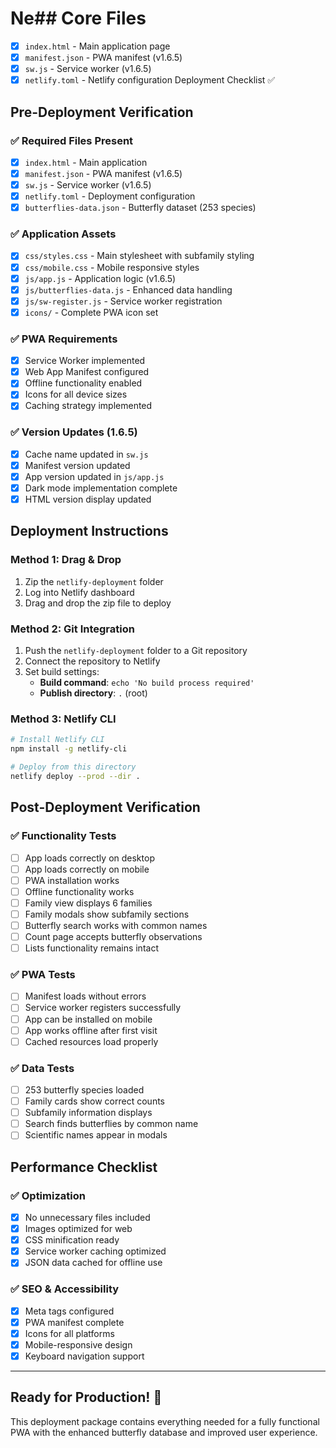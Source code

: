 # Ne## Core Files
- [x] `index.html` - Main application page
- [x] `manifest.json` - PWA manifest (v1.6.5)
- [x] `sw.js` - Service worker (v1.6.5)
- [x] `netlify.toml` - Netlify configuration Deployment Checklist ✅

## Pre-Deployment Verification

### ✅ Required Files Present
- [x] `index.html` - Main application
- [x] `manifest.json` - PWA manifest (v1.6.5)
- [x] `sw.js` - Service worker (v1.6.5)
- [x] `netlify.toml` - Deployment configuration
- [x] `butterflies-data.json` - Butterfly dataset (253 species)

### ✅ Application Assets
- [x] `css/styles.css` - Main stylesheet with subfamily styling
- [x] `css/mobile.css` - Mobile responsive styles
- [x] `js/app.js` - Application logic (v1.6.5)
- [x] `js/butterflies-data.js` - Enhanced data handling
- [x] `js/sw-register.js` - Service worker registration
- [x] `icons/` - Complete PWA icon set

### ✅ PWA Requirements
- [x] Service Worker implemented
- [x] Web App Manifest configured
- [x] Offline functionality enabled
- [x] Icons for all device sizes
- [x] Caching strategy implemented

### ✅ Version Updates (1.6.5)
- [x] Cache name updated in `sw.js`
- [x] Manifest version updated
- [x] App version updated in `js/app.js`
- [x] Dark mode implementation complete
- [x] HTML version display updated

## Deployment Instructions

### Method 1: Drag & Drop
1. Zip the `netlify-deployment` folder
2. Log into Netlify dashboard
3. Drag and drop the zip file to deploy

### Method 2: Git Integration
1. Push the `netlify-deployment` folder to a Git repository
2. Connect the repository to Netlify
3. Set build settings:
   - **Build command**: `echo 'No build process required'`
   - **Publish directory**: `.` (root)

### Method 3: Netlify CLI
```bash
# Install Netlify CLI
npm install -g netlify-cli

# Deploy from this directory
netlify deploy --prod --dir .
```

## Post-Deployment Verification

### ✅ Functionality Tests
- [ ] App loads correctly on desktop
- [ ] App loads correctly on mobile
- [ ] PWA installation works
- [ ] Offline functionality works
- [ ] Family view displays 6 families
- [ ] Family modals show subfamily sections
- [ ] Butterfly search works with common names
- [ ] Count page accepts butterfly observations
- [ ] Lists functionality remains intact

### ✅ PWA Tests
- [ ] Manifest loads without errors
- [ ] Service worker registers successfully
- [ ] App can be installed on mobile
- [ ] App works offline after first visit
- [ ] Cached resources load properly

### ✅ Data Tests
- [ ] 253 butterfly species loaded
- [ ] Family cards show correct counts
- [ ] Subfamily information displays
- [ ] Search finds butterflies by common name
- [ ] Scientific names appear in modals

## Performance Checklist

### ✅ Optimization
- [x] No unnecessary files included
- [x] Images optimized for web
- [x] CSS minification ready
- [x] Service worker caching optimized
- [x] JSON data cached for offline use

### ✅ SEO & Accessibility
- [x] Meta tags configured
- [x] PWA manifest complete
- [x] Icons for all platforms
- [x] Mobile-responsive design
- [x] Keyboard navigation support

---

## Ready for Production! 🚀

This deployment package contains everything needed for a fully functional PWA with the enhanced butterfly database and improved user experience.
